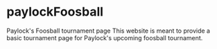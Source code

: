 paylockFoosball
===============

Paylock's Foosball tournament page
This website is meant to provide a basic tournament page for Paylock's upcoming foosball tournament.
